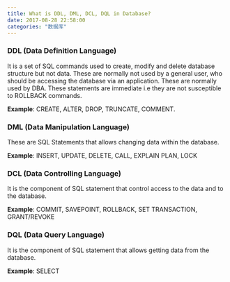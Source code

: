 ```yaml
---
title: What is DDL, DML, DCL, DQL in Database?
date: 2017-08-28 22:58:00
categories: "数据库"
---
```


### **DDL (Data Definition Language)**

It is a set of SQL commands used to create, modify and delete database structure but not data. These are normally not used by a general user, who should be accessing the database via an application. These are normally used by DBA. These statements are immediate i.e they are not susceptible to ROLLBACK commands.

**Example**: CREATE, ALTER, DROP, TRUNCATE, COMMENT.

<!--more-->

### **DML (Data Manipulation Language)**

These are SQL Statements that allows changing data within the database.

**Example**: INSERT, UPDATE, DELETE, CALL, EXPLAIN PLAN, LOCK

### **DCL (Data Controlling Language)**

It is the component of SQL statement that control access to the data and to the database.

**Example**: COMMIT, SAVEPOINT, ROLLBACK, SET TRANSACTION, GRANT/REVOKE

### **DQL (Data Query Language)**

It is the component of SQL statement that allows getting data from the database.

**Example**: SELECT
